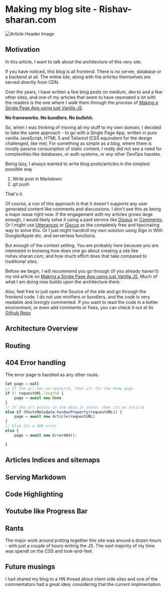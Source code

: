 # Making my blog site - Rishav-sharan.com
![Article Header Image](assets/gear-davinci.jpg)



## Motivation

In this article, I want to talk about the architecture of this very site. 

If you have noticed, this blog is all frontend. There is no server, database or a backend at all.
The entire site, along with the articles themselves are served directly from CDN.

Over the years, I have written a few blog posts on medium, dev.to and a few other sites, and one of my articles that seem to have resonated a lot with the readers is the one where I walk them through the process of [Making a Single Page App using just Vanilla JS](http://rishav-sharan.com/#/making-a-spa-in-vanilla-js). 

**No frameworks. No bundlers. No bullshit.**

So, when I was thinking of moving all my stuff to my own domain, I decided to take the same approach - to go with a Single Page App, written in pure vanilla JavaScript, HTML 5 and Tailwind (CSS equivalent for the design challenged, like me). For something as simple as a blog, where there is mostly passive consumption of static content, I really did not see a need for complexities like databases, or auth systems, or any other DevOps hassles. 

Being lazy, I always wanted to write blog posts/articles in the simplest possible way
1. Write post in Markdown
2. git push

That's it.

Of course, a con of this approach is that it doesn't supports any user generated content like comments and discussions. 
I don't see this as being a major issue right now. If the engagement with my articles grows large enough, I would likely solve it using a paid service like [Disqus](https://disqus.com/) or [Commento](https://commento.io/). Or I might use [Utterances](https://utteranc.es/) or [Giscus](https://giscus.app/) as the completely free and fascinating way to solve this. Or I just might handroll my own solution using Sign in With Google/Apple etc. and serverless functions. 

But enough of the context setting. You are probably here because you are interested in knowing how does one go about creating a site like rishav.sharan.com, and how much effort does that take compared to traditional sites.

Before we begin, I will recommend you go through (if you already haven't) my old article on [Making a Single Page App using just Vanilla JS](http://rishav-sharan.com/#/making-a-spa-in-vanilla-js). Much of what I am doing now builds upon the architecture there.

Also, feel free to just open the Source of the site and go through the frontend code. I do not use minifiers or bundlers, and the code is very readable and lovingly commented. If you want to read the code in a better environment, or even add comments or fixes, you can check it out at its [Github Repo](https://github.com/rishavs/ego)

## Architecture Overview

## Routing

## 404 Error handling
The error page is handled as any other route.

````javascript
let page = null
// If the url has no resource, then its for the Home page
if (! requestURL.length) {
    page = await new Home
}
// If the url exists in the data.js store, then its an article
else if (PostsMetadata.hasOwnProperty(requestURL)) {
    page = await new Article(requestURL)
}
// Else its a 404 error
else {
    page = await new Error404();

}
````
## Articles Indices and sitemaps

## Serving Markdown

## Code Highlighting

## Youtube like Progress Bar

## Rants
The major work around putting together this site was around a dozen hours - with just a couple of hours writing the JS. The vast majority of my time was spendt on the CSS and look-and-feel.

## Future musings
I had shared my blog to a HN thread about client side sites and one of the commentators had a great idea;
considering that the current implmentation 
